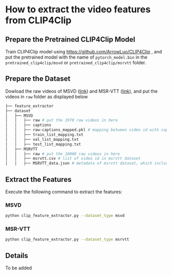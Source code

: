 # How to extract the video features from CLIP4Clip
## Prepare the Pretrained CLIP4Clip Model
Train CLIP4Clip model using https://github.com/ArrowLuo/CLIP4Clip , and put the pretrained model with the name of `pytorch_model.bin` in the `pretrained_clip4clip/msvd` or `pretrained_clip4clip/msrvtt` folder.

## Prepare the Dataset
Dowload the raw videos of MSVD ([link](https://www.cs.utexas.edu/users/ml/clamp/videoDescription/)) and MSR-VTT ([link](https://github.com/VisionLearningGroup/caption-guided-saliency/issues/6)), and put the videos in `raw` folder as displayed below
```bash
├── feature_extractor
├── dataset
│   ├── MSVD
│   │   ├── raw # put the 1970 raw videos in here
│   │   ├── captions 
│   │   ├── raw-captions_mapped.pkl # mapping between video id with captions
│   │   ├── train_list_mapping.txt
│   │   ├── val_list_mapping.txt
│   │   ├── test_list_mapping.txt
│   ├── MSRVTT
│   │   ├── raw # put the 10000 raw videos in here
│   │   ├── msrvtt.csv # list of video id in msrvtt dataset
│   │   ├── MSRVTT_data.json # metadata of msrvtt dataset, which includes video url, video id, and caption
```
## Extract the Features
Execute the following command to extract the features:
### MSVD
```bash
python clip_feature_extractor.py --dataset_type msvd
```
### MSR-VTT
```bash
python clip_feature_extractor.py --dataset_type msrvtt
```

## Details
To be added
